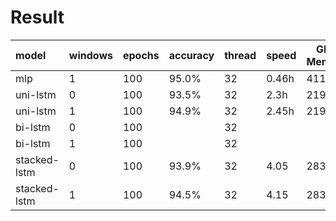 # Result

|model|windows|epochs|accuracy|thread|speed|GPU Memory|
|:------|------|------|------|------|------|------|
|mlp|1|100|95.0%|32|0.46h |411M|
|uni-lstm|0|100|93.5%|32|2.3h| 219M |
|uni-lstm|1|100|94.9%|32|2.45h| 219M |
|bi-lstm|0|100|  |32|  |  |
|bi-lstm|1|100|  |32|  |  |
|stacked-lstm|0|100|93.9%|32|4.05|283M |
|stacked-lstm|1|100|94.5%|32|4.15|283M |
